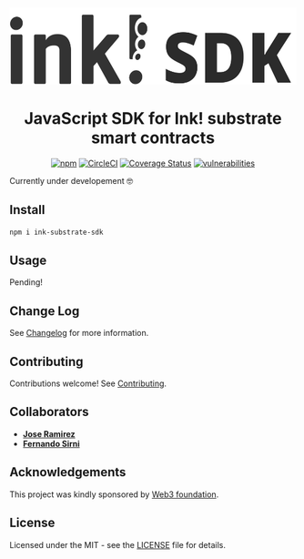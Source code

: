 <div align="center">
  <img src="./.images/inksdk-logo.svg" alt="ink! substrate sdk" height="136" />
  <h1 align="center">
    JavaScript SDK for Ink! substrate smart contracts
  </h1>

  [![npm](https://img.shields.io/npm/v/ink-substrate-sdk)](https://www.npmjs.com/package/ink-substrate-sdk)
  [![CircleCI](https://circleci.com/gh/blockcoders/ink-substrate-sdk/tree/main.svg?style=svg)](https://circleci.com/gh/blockcoders/ink-substrate-sdk/tree/main)
  [![Coverage Status](https://coveralls.io/repos/github/blockcoders/ink-substrate-sdk/badge.svg?branch=main)](https://coveralls.io/github/blockcoders/ink-substrate-sdk?branch=main)
  [![vulnerabilities](https://img.shields.io/snyk/vulnerabilities/npm/ink-substrate-sdk)](https://snyk.io/test/github/blockcoders/ink-substrate-sdk)
</div>

Currently under developement 🤓

## Install

```sh
npm i ink-substrate-sdk
```

## Usage

Pending!

## Change Log

See [Changelog](CHANGELOG.md) for more information.

## Contributing

Contributions welcome! See [Contributing](CONTRIBUTING.md).

## Collaborators

- [**Jose Ramirez**](https://github.com/0xslipk)
- [**Fernando Sirni**](https://github.com/fersirni)

## Acknowledgements

This project was kindly sponsored by [Web3 foundation](https://web3.foundation/).

## License

Licensed under the MIT - see the [LICENSE](LICENSE) file for details.
